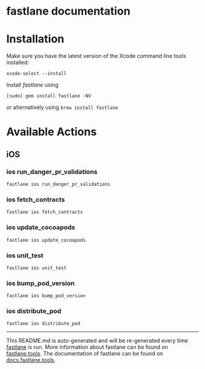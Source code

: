 fastlane documentation
================
# Installation

Make sure you have the latest version of the Xcode command line tools installed:

```
xcode-select --install
```

Install _fastlane_ using
```
[sudo] gem install fastlane -NV
```
or alternatively using `brew install fastlane`

# Available Actions
## iOS
### ios run_danger_pr_validations
```
fastlane ios run_danger_pr_validations
```

### ios fetch_contracts
```
fastlane ios fetch_contracts
```

### ios update_cocoapods
```
fastlane ios update_cocoapods
```

### ios unit_test
```
fastlane ios unit_test
```

### ios bump_pod_version
```
fastlane ios bump_pod_version
```

### ios distribute_pod
```
fastlane ios distribute_pod
```


----

This README.md is auto-generated and will be re-generated every time [fastlane](https://fastlane.tools) is run.
More information about fastlane can be found on [fastlane.tools](https://fastlane.tools).
The documentation of fastlane can be found on [docs.fastlane.tools](https://docs.fastlane.tools).

